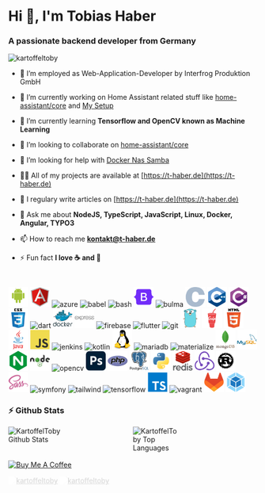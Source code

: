 <h1>Hi 👋, I'm Tobias Haber</h1>
<h3>A passionate backend developer from Germany</h3>

<p align="left"> <img src="https://komarev.com/ghpvc/?username=kartoffeltoby" alt="kartoffeltoby" /> </p>

- 🧗 I’m employed as Web-Application-Developer by Interfrog Produktion GmbH

- 🔭 I’m currently working on Home Assistant related stuff like [home-assistant/core](https://github.com/home-assistant/core) and [My Setup](https://github.com/KartoffelToby/Home-Assistant-Setup)

- 🌱 I’m currently learning **Tensorflow and OpenCV known as Machine Learning**

- 👯 I’m looking to collaborate on [home-assistant/core](https://github.com/home-assistant/core)

- 🤝 I’m looking for help with [Docker Nas Samba](https://github.com/KartoffelToby/docker-nas-samba)

- 👨‍💻 All of my projects are available at [https://t-haber.de](https://t-haber.de)

- 📝 I regulary write articles on [https://t-haber.de](https://t-haber.de)

- 💬 Ask me about **NodeJS, TypeScript, JavaScript, Linux, Docker, Angular, TYPO3**

- 📫 How to reach me **kontakt@t-haber.de**

- ⚡ Fun fact **I love ☕ and 🥔**

<br>
<p align="left"><img src="https://raw.githubusercontent.com/devicons/devicon/master/icons/android/android-original-wordmark.svg" alt="android" width="40" height="40"/> <img src="https://raw.githubusercontent.com/devicons/devicon/master/icons/angularjs/angularjs-original.svg" alt="angularjs" width="40" height="40"/> <img src="https://www.vectorlogo.zone/logos/microsoft_azure/microsoft_azure-icon.svg" alt="azure" width="40" height="40"/> <img src="https://www.vectorlogo.zone/logos/babeljs/babeljs-icon.svg" alt="babel" width="40" height="40"/> <img src="https://www.vectorlogo.zone/logos/gnu_bash/gnu_bash-icon.svg" alt="bash" width="40" height="40"/> <img src="https://raw.githubusercontent.com/devicons/devicon/master/icons/bootstrap/bootstrap-plain.svg" alt="bootstrap" width="40" height="40"/> <img src="https://raw.githubusercontent.com/gilbarbara/logos/804dc257b59e144eaca5bc6ffd16949752c6f789/logos/bulma.svg" alt="bulma" width="40" height="40"/> <img src="https://raw.githubusercontent.com/devicons/devicon/master/icons/c/c-original.svg" alt="c" width="40" height="40"/> <img src="https://raw.githubusercontent.com/devicons/devicon/master/icons/cplusplus/cplusplus-original.svg" alt="cplusplus" width="40" height="40"/> <img src="https://raw.githubusercontent.com/devicons/devicon/master/icons/csharp/csharp-original.svg" alt="csharp" width="40" height="40"/> <img src="https://raw.githubusercontent.com/devicons/devicon/master/icons/css3/css3-original-wordmark.svg" alt="css3" width="40" height="40"/> <img src="https://www.vectorlogo.zone/logos/dartlang/dartlang-icon.svg" alt="dart" width="40" height="40"/> <img src="https://raw.githubusercontent.com/devicons/devicon/master/icons/docker/docker-original-wordmark.svg" alt="docker" width="40" height="40"/> <img src="https://raw.githubusercontent.com/devicons/devicon/master/icons/express/express-original-wordmark.svg" alt="express" width="40" height="40"/> <img src="https://www.vectorlogo.zone/logos/firebase/firebase-icon.svg" alt="firebase" width="40" height="40"/> <img src="https://www.vectorlogo.zone/logos/flutterio/flutterio-icon.svg" alt="flutter" width="40" height="40"/> <img src="https://www.vectorlogo.zone/logos/git-scm/git-scm-icon.svg" alt="git" width="40" height="40"/> <img src="https://raw.githubusercontent.com/devicons/devicon/master/icons/go/go-original.svg" alt="go" width="40" height="40"/> <img src="https://raw.githubusercontent.com/devicons/devicon/master/icons/gulp/gulp-plain.svg" alt="gulp" width="40" height="40"/> <img src="https://raw.githubusercontent.com/devicons/devicon/master/icons/html5/html5-original-wordmark.svg" alt="html5" width="40" height="40"/> <img src="https://raw.githubusercontent.com/devicons/devicon/master/icons/java/java-original-wordmark.svg" alt="java" width="40" height="40"/> <img src="https://raw.githubusercontent.com/devicons/devicon/master/icons/javascript/javascript-original.svg" alt="javascript" width="40" height="40"/> <img src="https://www.vectorlogo.zone/logos/jenkins/jenkins-icon.svg" alt="jenkins" width="40" height="40"/> <img src="https://www.vectorlogo.zone/logos/kotlinlang/kotlinlang-icon.svg" alt="kotlin" width="40" height="40"/> <img src="https://raw.githubusercontent.com/devicons/devicon/master/icons/linux/linux-original.svg" alt="linux" width="40" height="40"/> <img src="https://www.vectorlogo.zone/logos/mariadb/mariadb-icon.svg" alt="mariadb" width="40" height="40"/> <img src="https://raw.githubusercontent.com/prplx/svg-logos/5585531d45d294869c4eaab4d7cf2e9c167710a9/svg/materialize.svg" alt="materialize" width="40" height="40"/> <img src="https://raw.githubusercontent.com/devicons/devicon/master/icons/mongodb/mongodb-original-wordmark.svg" alt="mongodb" width="40" height="40"/> <img src="https://raw.githubusercontent.com/devicons/devicon/master/icons/mysql/mysql-original-wordmark.svg" alt="mysql" width="40" height="40"/> <img src="https://raw.githubusercontent.com/devicons/devicon/master/icons/nginx/nginx-original.svg" alt="nginx" width="40" height="40"/> <img src="https://raw.githubusercontent.com/devicons/devicon/master/icons/nodejs/nodejs-original-wordmark.svg" alt="nodejs" width="40" height="40"/> <img src="https://www.vectorlogo.zone/logos/opencv/opencv-icon.svg" alt="opencv" width="40" height="40"/> <img src="https://raw.githubusercontent.com/devicons/devicon/master/icons/photoshop/photoshop-plain.svg" alt="photoshop" width="40" height="40"/> <img src="https://raw.githubusercontent.com/devicons/devicon/master/icons/php/php-original.svg" alt="php" width="40" height="40"/> <img src="https://raw.githubusercontent.com/devicons/devicon/master/icons/postgresql/postgresql-original-wordmark.svg" alt="postgresql" width="40" height="40"/> <img src="https://raw.githubusercontent.com/devicons/devicon/master/icons/python/python-original.svg" alt="python" width="40" height="40"/> <img src="https://raw.githubusercontent.com/devicons/devicon/master/icons/redis/redis-original-wordmark.svg" alt="redis" width="40" height="40"/> <img src="https://raw.githubusercontent.com/devicons/devicon/master/icons/redux/redux-original.svg" alt="redux" width="40" height="40"/> <img src="https://raw.githubusercontent.com/devicons/devicon/master/icons/rust/rust-plain.svg" alt="rust" width="40" height="40"/> <img src="https://raw.githubusercontent.com/devicons/devicon/master/icons/sass/sass-original.svg" alt="sass" width="40" height="40"/> <img src="https://symfony.com/logos/symfony_black_03.svg" alt="symfony" width="40" height="40"/> <img src="https://www.vectorlogo.zone/logos/tailwindcss/tailwindcss-icon.svg" alt="tailwind" width="40" height="40"/> <img src="https://www.vectorlogo.zone/logos/tensorflow/tensorflow-icon.svg" alt="tensorflow" width="40" height="40"/> <img src="https://raw.githubusercontent.com/devicons/devicon/master/icons/typescript/typescript-original.svg" alt="typescript" width="40" height="40"/> <img src="https://www.vectorlogo.zone/logos/vagrantup/vagrantup-icon.svg" alt="vagrant" width="40" height="40"/> 
  <img src="https://raw.githubusercontent.com/devicons/devicon/master/icons/gitlab/gitlab-original.svg" alt="gitlab" width="40" height="40"/>
  <img src="https://raw.githubusercontent.com/devicons/devicon/master/icons/webpack/webpack-original.svg" alt="webpack" width="40" height="40"/></p>




### :zap: Github Stats


<div style="display: grid;grid-template-columns: 1fr 1fr;">
  <img align="left" src="https://github-readme-stats.sumanth-talluri.vercel.app/api?username=KartoffelToby&show_icons=true&title_color=fff&icon_color=79ff97&text_color=efefef&bg_color=24292e" alt="KartoffelToby Github Stats" width="60%">
  <img src="https://github-readme-stats.sumanth-talluri.vercel.app/api/top-langs/?username=KartoffelToby&show_icons=true&hide_border=true&theme=radical" width="37%" alt="KartoffelToby Top Languages">
</div>
<br>
<a href="https://www.buymeacoffee.com/kartoffeltoby" target="_blank"><img src="https://cdn.buymeacoffee.com/buttons/v2/default-green.png" alt="Buy Me A Coffee" style="height: 60px !important;width: 217px !important;" ></a>
<br>
<p>
<a href="https://twitter.com/kartoffeltoby" target="blank"><img align="center" style="filter: brightness(8.5);" src="https://cdn.jsdelivr.net/npm/simple-icons@3.0.1/icons/twitter.svg" alt="kartoffeltoby" height="30" width="30" /></a>
<a href="https://instagram.com/kartoffeltoby" target="blank"><img align="center"  style="filter: brightness(8.5);" src="https://cdn.jsdelivr.net/npm/simple-icons@3.0.1/icons/instagram.svg" alt="kartoffeltoby" height="30" width="30" /></a>
</p>
